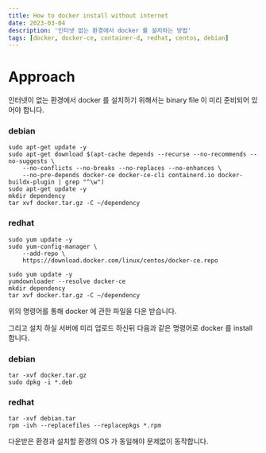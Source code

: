 ```yaml
---
title: How to docker install without internet
date: 2023-03-04
description: '인터넷 없는 환경에서 docker 를 설치하는 방법'
tags: [docker, docker-ce, container-d, redhat, centos, debian]
---
```


# Approach

인터넷이 없는 환경에서 docker 를 설치하기 위해서는 binary file 이 미리 준비되어 있어야 합니다.

### debian

```shell
sudo apt-get update -y
sudo apt-get download $(apt-cache depends --recurse --no-recommends --no-suggests \
    --no-conflicts --no-breaks --no-replaces --no-enhances \
    --no-pre-depends docker-ce docker-ce-cli containerd.io docker-buildx-plugin | grep "^\w")
sudo apt-get update -y
mkdir dependency
tar xvf docker.tar.gz -C ~/dependency
```

### redhat

```
sudo yum update -y
sudo yum-config-manager \
    --add-repo \
    https://download.docker.com/linux/centos/docker-ce.repo

sudo yum update -y
yumdownloader --resolve docker-ce
mkdir dependency
tar xvf docker.tar.gz -C ~/dependency
```

위의 명령어를 통해 docker 에 관한 파일을 다운 받습니다.

그리고 설치 하실 서버에 미리 업로드 하신뒤 다음과 같은 명령어로 docker 를 install 합니다.

### debian

```
tar -xvf docker.tar.gz
sudo dpkg -i *.deb
```

### redhat

```
tar -xvf debian.tar
rpm -ivh --replacefiles --replacepkgs *.rpm
```

다운받은 환경과 설치할 환경의 OS 가 동일해야 문제없이 동작합니다.
